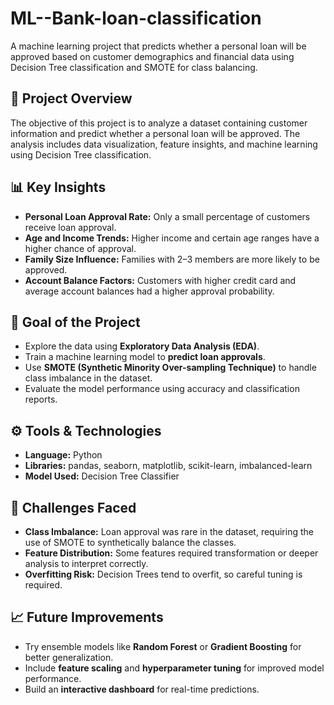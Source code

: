 # ML--Bank-loan-classification

A machine learning project that predicts whether a personal loan will be approved based on customer demographics and financial data using Decision Tree classification and SMOTE for class balancing.

## 📌 Project Overview

The objective of this project is to analyze a dataset containing customer information and predict whether a personal loan will be approved. The analysis includes data visualization, feature insights, and machine learning using Decision Tree classification.


## 📊 Key Insights

- **Personal Loan Approval Rate:** Only a small percentage of customers receive loan approval.
- **Age and Income Trends:** Higher income and certain age ranges have a higher chance of approval.
- **Family Size Influence:** Families with 2–3 members are more likely to be approved.
- **Account Balance Factors:** Customers with higher credit card and average account balances had a higher approval probability.


## 🎯 Goal of the Project

- Explore the data using **Exploratory Data Analysis (EDA)**.
- Train a machine learning model to **predict loan approvals**.
- Use **SMOTE (Synthetic Minority Over-sampling Technique)** to handle class imbalance in the dataset.
- Evaluate the model performance using accuracy and classification reports.
  

## ⚙️ Tools & Technologies

- **Language:** Python
- **Libraries:** pandas, seaborn, matplotlib, scikit-learn, imbalanced-learn
- **Model Used:** Decision Tree Classifier


## 🚧 Challenges Faced

- **Class Imbalance:** Loan approval was rare in the dataset, requiring the use of SMOTE to synthetically balance the classes.
- **Feature Distribution:** Some features required transformation or deeper analysis to interpret correctly.
- **Overfitting Risk:** Decision Trees tend to overfit, so careful tuning is required.


## 📈 Future Improvements

- Try ensemble models like **Random Forest** or **Gradient Boosting** for better generalization.
- Include **feature scaling** and **hyperparameter tuning** for improved model performance.
- Build an **interactive dashboard** for real-time predictions.
